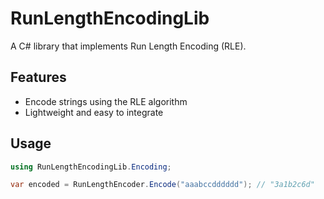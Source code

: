 # RunLengthEncodingLib

A C# library that implements Run Length Encoding (RLE).

## Features

- Encode strings using the RLE algorithm
- Lightweight and easy to integrate

## Usage

```csharp
using RunLengthEncodingLib.Encoding;

var encoded = RunLengthEncoder.Encode("aaabccdddddd"); // "3a1b2c6d"
